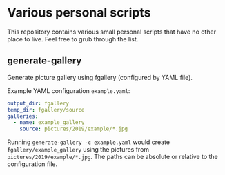 Various personal scripts
========================

This repository contains various small personal scripts that have no other place to live. Feel free
to grub through the list.

generate-gallery
----------------

Generate picture gallery using fgallery (configured by YAML file).

Example YAML configuration `example.yaml`:

```YAML
output_dir: fgallery
temp_dir: fgallery/source
galleries:
  - name: example_gallery
    source: pictures/2019/example/*.jpg
```

Running `generate-gallery -c example.yaml` would create `fgallery/example_gallery` using the
pictures from `pictures/2019/example/*.jpg`. The paths can be absolute or relative to the
configuration file.
